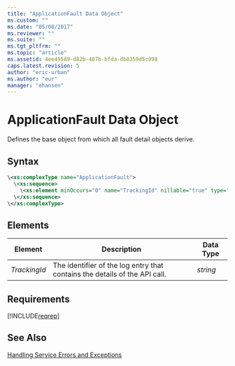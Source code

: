 ```yaml
---
title: "ApplicationFault Data Object"
ms.custom: ""
ms.date: "05/08/2017"
ms.reviewer: ""
ms.suite: ""
ms.tgt_pltfrm: ""
ms.topic: "article"
ms.assetid: 4ee49589-d82b-487b-bfda-db8359d5c998
caps.latest.revision: 5
author: "eric-urban"
ms.author: "eur"
manager: "ehansen"
---
```

# ApplicationFault Data Object
Defines the base object from which all fault detail objects derive.

## Syntax

```xml
\<xs:complexType name="ApplicationFault">
  \<xs:sequence>
    \<xs:element minOccurs="0" name="TrackingId" nillable="true" type="xs:string" />
  \</xs:sequence>
\</xs:complexType>
```

## <a name="Elements"></a>Elements

|Element|Description|Data Type|
|-----------|---------------|-------------|
|*TrackingId*|The identifier of the log entry that contains the details of the API call.|*string*|

## Requirements
[!INCLUDE[reqrep](../reporting-api/includes/reqrep.md)]
## See Also
[Handling Service Errors and Exceptions](https://msdn.microsoft.com/library/bing-ads-error-handling-guide.aspx)


